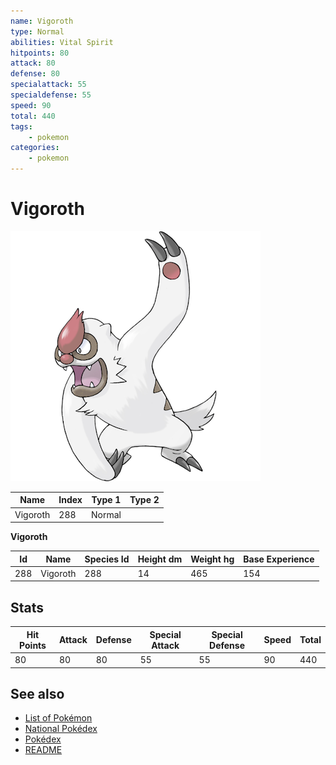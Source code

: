 ```yaml
---
name: Vigoroth
type: Normal
abilities: Vital Spirit
hitpoints: 80
attack: 80
defense: 80
specialattack: 55
specialdefense: 55
speed: 90
total: 440
tags:
    - pokemon
categories:
    - pokemon
---
```


# Vigoroth


![Vigoroth](images/288.png)

| **Name** | **Index** | **Type 1** | **Type 2** |
|----|----|----|----|
| Vigoroth | 288 | Normal  |  |

**Vigoroth** 




| **Id** | **Name** | **Species Id** | **Height dm** | **Weight hg** | **Base Experience** |
|--------|----------|----------------|------------|------------|---------------------|
| 288 | Vigoroth | 288 | 14 | 465 | 154 |



## Stats

| **Hit Points** | **Attack** | **Defense** | **Special Attack** | **Special Defense** | **Speed** | **Total** |
|----------------|------------|-------------|--------------------|---------------------|-----------|-----------|
| 80 | 80 | 80 | 55 | 55 | 90 | 440 |

## See also

- [List of Pokémon](../pokemon.md)
- [National Pokédex](../national_pokedex.md)
- [Pokédex](../pokedex.md)
- [README](../README.md)
